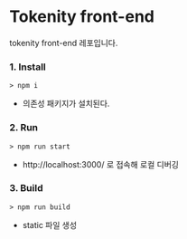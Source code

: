 # Tokenity front-end

tokenity front-end 레포입니다.

### 1. Install

```shell
> npm i
```

- 의존성 패키지가 설치된다.

### 2. Run

```shell
> npm run start
```

- http://localhost:3000/ 로 접속해 로컬 디버깅

### 3. Build

```shell
> npm run build
```

- static 파일 생성
